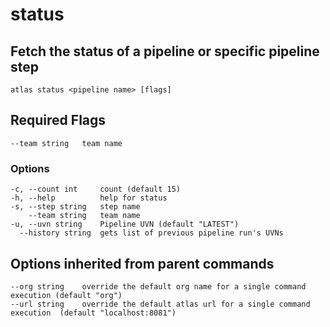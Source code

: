 # status

## Fetch the status of a pipeline or specific pipeline step

```
atlas status <pipeline name> [flags]
```

##  Required Flags

```
--team string   team name
```

### Options

```
-c, --count int     count (default 15)
-h, --help          help for status
-s, --step string   step name
    --team string   team name
-u, --uvn string    Pipeline UVN (default "LATEST")
  --history string  gets list of previous pipeline run's UVNs
```


## Options inherited from parent commands

```
--org string    override the default org name for a single command execution (default "org")
--url string    override the default atlas url for a single command execution  (default "localhost:8081")
```
